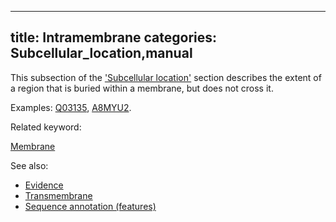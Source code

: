 
---
title: Intramembrane
categories: Subcellular_location,manual
---

This subsection of the ['Subcellular location'](http://www.uniprot.org/help/subcellular%5Flocation%5Fsection) section describes the extent of a region that is buried within a membrane, but does not cross it.

Examples: [Q03135](http://www.uniprot.org/uniprot/Q03135#subcellular_location), [A8MYU2](http://www.uniprot.org/uniprot/A8MYU2#subcellular_location).

Related keyword:  
  
[Membrane](http://www.uniprot.org/keywords/472)

See also:

*   [Evidence](http://www.uniprot.org/help/evidences)
*   [Transmembrane](http://www.uniprot.org/help/transmem)
*   [Sequence annotation (features)](http://www.uniprot.org/help/sequence%5Fannotation)
        